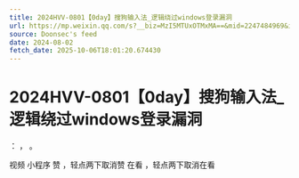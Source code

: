 ```yaml
---
title: 2024HVV-0801【0day】搜狗输入法_逻辑绕过windows登录漏洞
url: https://mp.weixin.qq.com/s?__biz=MzI5MTUxOTMxMA==&mid=2247484969&idx=1&sn=4afcab08a31c2bce3bbc1927fb709e18
source: Doonsec's feed
date: 2024-08-02
fetch_date: 2025-10-06T18:01:20.674430
---
```


# 2024HVV-0801【0day】搜狗输入法_逻辑绕过windows登录漏洞

：
，
。

视频
小程序
赞
，轻点两下取消赞
在看
，轻点两下取消在看